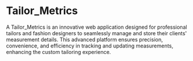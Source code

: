 # Tailor_Metrics
A Tailor_Metrics is an innovative web application designed for professional tailors and fashion designers to seamlessly manage and store their clients' measurement details. This advanced platform ensures precision, convenience, and efficiency in tracking and updating measurements, enhancing the custom tailoring experience.
